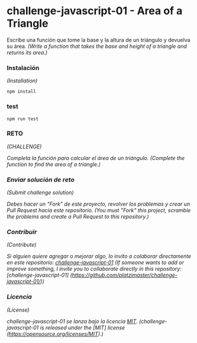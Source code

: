 # challenge-javascript-01 - Area of a Triangle

Escribe una función que tome la base y la altura de un triángulo y devuelva su área.
<i>(Write a function that takes the base and height of a triangle and returns its area.)</i>

### Instalación
<i>(Installation)</i>
```
npm install
```

### test
```
npm run test
```

### RETO
<i>(CHALLENGE)<i/>

Completa la función para calcular el área de un triángulo.
<i>(Complete the function to find the area of a triangle.)</i>

### Enviar solución de reto
<i>(Submit challenge solution)</i>

Debes hacer un "Fork" de este proyecto, revolver los problemas y crear un Pull Request hacia este repositorio.
<i>(You must "Fork" this project, scramble the problems and create a Pull Request to this repository.)</i>

### Contribuir
<i>(Contribute)</i>

Si alguien quiere agregar o mejorar algo, lo invito a colaborar directamente en este repositorio: [challenge-javascript-01](https://github.com/platzimaster/challenge-javascript-01/)
<i>(If someone wants to add or improve something, I invite you to collaborate directly in this repository: [challenge-javascript-01] (https://github.com/platzimaster/challenge-javascript-01/))</i>

### Licencia
<i>(License)</i>

challenge-javascript-01 se lanza bajo la licencia [MIT](https://opensource.org/licenses/MIT).
<i>(challenge-javascript-01 is released under the [MIT] license (https://opensource.org/licenses/MIT).)</i>
